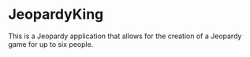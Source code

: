 # JeopardyKing
This is a Jeopardy application that allows for the creation of a Jeopardy game for up to six people.
